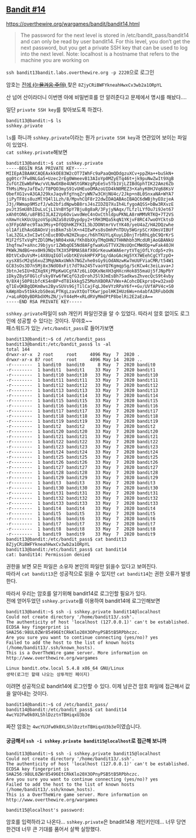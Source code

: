 ## [Bandit #14](https://overthewire.org/wargames/bandit/bandit14.html)

https://overthewire.org/wargames/bandit/bandit14.html
> The password for the next level is stored in /etc/bandit_pass/bandit14 and can only be read by user bandit14. For this level, you don’t get the next password, but you get a private SSH key that can be used to log into the next level. Note: localhost is a hostname that refers to the machine you are working on

``` ssh bandit13bandit.labs.overthewire.org -p 2220 ```으로 로그인  

암호는 [전에 ~~(눈물겨움 주의)~~ ](./bandit13.md) 찾은 ```8ZjyCRiBWFYkneahHwxCv3wb2a1ORpYL```

산 넘어 산이라더니 이번엔 아에 비밀번호를 안 알려준다고 문제에서 명시를 해놨다....  

일단 ```private SSH key```를 찾아보도록 하겠다.
```
bandit13@bandit:~$ ls
sshkey.private
```

```ls```를 하니까 ```sshkey.private```이라는 뭔가 ```private SSH key```과 연관있어 보이는 파일이 있었다.  
```cat sshkey.private```해보면
```
bandit13@bandit:~$ cat sshkey.private
-----BEGIN RSA PRIVATE KEY-----
MIIEpAIBAAKCAQEAxkkOE83W2cOT7IWhFc9aPaaQmQDdgzuXCv+ppZHa++buSkN+
gg0tcr7Fw8NLGa5+Uzec2rEg0WmeevB13AIoYp0MZyETq46t+jk9puNwZwIt9XgB
ZufGtZEwWbFWw/vVLNwOXBe4UWStGRWzgPpEeSv5Tb1VjLZIBdGphTIK22Amz6Zb
ThMsiMnyJafEwJ/T8PQO3myS91vUHEuoOMAzoUID4kN0MEZ3+XahyK0HJVq68KsV
ObefXG1vvA3GAJ29kxJaqvRfgYnqZryWN7w3CHjNU4c/2Jkp+n8L0SnxaNA+WYA7
jiPyTF0is8uzMlYQ4l1Lzh/8/MpvhCQF8r22dwIDAQABAoIBAQC6dWBjhyEOzjeA
J3j/RWmap9M5zfJ/wb2bfidNpwbB8rsJ4sZIDZQ7XuIh4LfygoAQSS+bBw3RXvzE
pvJt3SmU8hIDuLsCjL1VnBY5pY7Bju8g8aR/3FyjyNAqx/TLfzlLYfOu7i9Jet67
xAh0tONG/u8FB5I3LAI2Vp6OviwvdWeC4nOxCthldpuPKNLA8rmMMVRTKQ+7T2VS
nXmwYckKUcUgzoVSpiNZaS0zUDypdpy2+tRH3MQa5kqN1YKjvF8RC47woOYCktsD
o3FFpGNFec9Taa3Msy+DfQQhHKZFKIL3bJDONtmrVvtYK40/yeU4aZ/HA2DQzwhe
ol1AfiEhAoGBAOnVjosBkm7sblK+n4IEwPxs8sOmhPnTDUy5WGrpSCrXOmsVIBUf
laL3ZGLx3xCIwtCnEucB9DvN2HZkupc/h6hTKUYLqXuyLD8njTrbRhLgbC9QrKrS
M1F2fSTxVqPtZDlDMwjNR04xHA/fKh8bXXyTMqOHNJTHHNhbh3McdURjAoGBANkU
1hqfnw7+aXncJ9bjysr1ZWbqOE5Nd8AFgfwaKuGTTVX2NsUQnCMWdOp+wFak40JH
PKWkJNdBG+ex0H9JNQsTK3X5PBMAS8AfX0GrKeuwKWA6erytVTqjOfLYcdp5+z9s
8DtVCxDuVsM+i4X8UqIGOlvGbtKEVokHPFXP1q/dAoGAcHg5YX7WEehCgCYTzpO+
xysX8ScM2qS6xuZ3MqUWAxUWkh7NGZvhe0sGy9iOdANzwKw7mUUFViaCMR/t54W1
GC83sOs3D7n5Mj8x3NdO8xFit7dT9a245TvaoYQ7KgmqpSg/ScKCw4c3eiLava+J
3btnJeSIU+8ZXq9XjPRpKwUCgYA7z6LiOQKxNeXH3qHXcnHok855maUj5fJNpPbY
iDkyZ8ySF8GlcFsky8Yw6fWCqfG3zDrohJ5l9JmEsBh7SadkwsZhvecQcS9t4vby
9/8X4jS0P8ibfcKS4nBP+dT81kkkg5Z5MohXBORA7VWx+ACohcDEkprsQ+w32xeD
qT1EvQKBgQDKm8ws2ByvSUVs9GjTilCajFqLJ0eVYzRPaY6f++Gv/UVfAPV4c+S0
kAWpXbv5tbkkzbS0eaLPTKgLzavXtQoTtKwrjpolHKIHUz6Wu+n4abfAIRFubOdN
/+aLoRQ0yBDRbdXMsZN/jvY44eM+xRLdRVyMmdPtP8belRi2E2aEzA==
-----END RSA PRIVATE KEY-----
```

```sshkey.private```파일이 ssh 개인키 파일인것을 알 수 있었다. 따라서 암호 없이도 로그인에 성공할 수 있다는 것이다. 무야호~~  
패스워드가 있는 ```/etc/bandit_pass```로 들어가보면  
```
bandit13@bandit:~$ cd /etc/bandit_pass
bandit13@bandit:/etc/bandit_pass$ ls -al
total 144
drwxr-xr-x  2 root     root     4096 May  7  2020 .
drwxr-xr-x 87 root     root     4096 May 14  2020 ..
-r--------  1 bandit0  bandit0     8 May  7  2020 bandit0
-r--------  1 bandit1  bandit1    33 May  7  2020 bandit1
-r--------  1 bandit10 bandit10   33 May  7  2020 bandit10
-r--------  1 bandit11 bandit11   33 May  7  2020 bandit11
-r--------  1 bandit12 bandit12   33 May  7  2020 bandit12
-r--------  1 bandit13 bandit13   33 May  7  2020 bandit13
-r--------  1 bandit14 bandit14   33 May  7  2020 bandit14
-r--------  1 bandit15 bandit15   33 May  7  2020 bandit15
-r--------  1 bandit16 bandit16   33 May  7  2020 bandit16
-r--------  1 bandit17 bandit17   33 May  7  2020 bandit17
-r--------  1 bandit18 bandit18   33 May  7  2020 bandit18
-r--------  1 bandit19 bandit19   33 May  7  2020 bandit19
-r--------  1 bandit2  bandit2    33 May  7  2020 bandit2
-r--------  1 bandit20 bandit20   33 May  7  2020 bandit20
-r--------  1 bandit21 bandit21   33 May  7  2020 bandit21
-r--------  1 bandit22 bandit22   33 May  7  2020 bandit22
-r--------  1 bandit23 bandit23   33 May  7  2020 bandit23
-r--------  1 bandit24 bandit24   33 May  7  2020 bandit24
-r--------  1 bandit25 bandit25   33 May  7  2020 bandit25
-r--------  1 bandit26 bandit26   33 May  7  2020 bandit26
-r--------  1 bandit27 bandit27   33 May  7  2020 bandit27
-r--------  1 bandit28 bandit28   33 May  7  2020 bandit28
-r--------  1 bandit29 bandit29   33 May  7  2020 bandit29
-r--------  1 bandit3  bandit3    33 May  7  2020 bandit3
-r--------  1 bandit30 bandit30   33 May  7  2020 bandit30
-r--------  1 bandit31 bandit31   33 May  7  2020 bandit31
-r--------  1 bandit32 bandit32   33 May  7  2020 bandit32
-r--------  1 bandit33 bandit33   33 May  7  2020 bandit33
-r--------  1 bandit4  bandit4    33 May  7  2020 bandit4
-r--------  1 bandit5  bandit5    33 May  7  2020 bandit5
-r--------  1 bandit6  bandit6    33 May  7  2020 bandit6
-r--------  1 bandit7  bandit7    33 May  7  2020 bandit7
-r--------  1 bandit8  bandit8    33 May  7  2020 bandit8
-r--------  1 bandit9  bandit9    33 May  7  2020 bandit9
bandit13@bandit:/etc/bandit_pass$ cat bandit13
8ZjyCRiBWFYkneahHwxCv3wb2a1ORpYL
bandit13@bandit:/etc/bandit_pass$ cat bandit14
cat: bandit14: Permission denied
```

권한을 보면 모든 파일은 소유자 본인의 파일만 읽을수 있다고 보여진다.   
따라서 ```cat bandit13```은 성공적으로 읽을 수 있지만 ```cat bandit14```는 권한 오류가 발생한다.  

따라서 우리는 암호를 알기위해 bandit14로 로그인할 필요가 있다.  
전에 얻어두었던 ```sshkey.private```를 이용하여 bandit14에 로그인해보면
```
bandit13@bandit:~$ ssh -i sshkey.private bandit14@localhost
Could not create directory '/home/bandit13/.ssh'.
The authenticity of host 'localhost (127.0.0.1)' can't be established.
ECDSA key fingerprint is SHA256:98UL0ZWr85496EtCRkKlo20X3OPnyPSB5tB5RPbhczc.
Are you sure you want to continue connecting (yes/no)? yes
Failed to add the host to the list of known hosts (/home/bandit13/.ssh/known_hosts).
This is a OverTheWire game server. More information on http://www.overthewire.org/wargames

Linux bandit.otw.local 5.4.8 x86_64 GNU/Linux
생략(로그인 할때 나오는 상투적인 페이지)
```

이려면 성공적으로 bandit14에 로그인할 수 있다.
이제 남은건 암호 파일에 접근해서 값을 알아내는 것이다.
```
bandit14@bandit:~$ cd /etc/bandit_pass/
bandit14@bandit:/etc/bandit_pass$ cat bandit14
4wcYUJFw0k0XLShlDzztnTBHiqxU3b3e
```
짜잔 암호는 ```4wcYUJFw0k0XLShlDzztnTBHiqxU3b3e```이였습니다.

#### 궁금해서 ```ssh -i sshkey.private bandit15@localhost```로 접근해 보니까 
```
bandit13@bandit:~$ ssh -i sshkey.private bandit15@localhost
Could not create directory '/home/bandit13/.ssh'.
The authenticity of host 'localhost (127.0.0.1)' can't be established.
ECDSA key fingerprint is SHA256:98UL0ZWr85496EtCRkKlo20X3OPnyPSB5tB5RPbhczc.
Are you sure you want to continue connecting (yes/no)? yes
Failed to add the host to the list of known hosts (/home/bandit13/.ssh/known_hosts).
This is a OverTheWire game server. More information on http://www.overthewire.org/wargames

bandit15@localhost's password:
```

암호를 입력하라고 나온다... ```sshkey.private```은 bnadit14용 개인키인데...
너무 당연한건데 너무 큰 기대를 품어서 살짝 실망했다.

